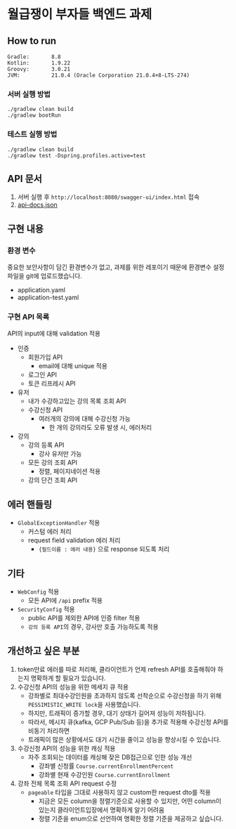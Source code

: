 # 월급쟁이 부자들 백엔드 과제

## How to run

```shell
Gradle:       8.8
Kotlin:       1.9.22
Groovy:       3.0.21
JVM:          21.0.4 (Oracle Corporation 21.0.4+8-LTS-274)
```

### 서버 실행 방법

```shell
./gradlew clean build
./gradlew bootRun
```

### 테스트 실행 방법

```shell
./gradlew clean build
./gradlew test -Dspring.profiles.active=test  
```

## API 문서

1. 서버 실행 후 `http://localhost:8080/swagger-ui/index.html` 접속
2. [api-docs.json](./docs/api-docs.json)

## 구현 내용

### 환경 변수

중요한 보안사항이 담긴 환경변수가 없고, 과제를 위한 레포이기 때문에 환경변수 설정 파일을 git에 업로드했습니다.

- application.yaml
- application-test.yaml

### 구현 API 목록

API의 input에 대해 validation 적용

- 인증
    - 회원가입 API
        - email에 대해 unique 적용
    - 로그인 API
    - 토큰 리프레시 API
- 유저
    - 내가 수강하고있는 강의 목록 조회 API
    - 수강신청 API
        - 여러개의 강의에 대해 수강신청 가능
            - 한 개의 강의라도 오류 발생 시, 에러처리
- 강의
    - 강의 등록 API
        - 강사 유저만 가능
    - 모든 강의 조회 API
        - 정렬, 페이지네이션 적용
    - 강의 단건 조회 API

## 에러 핸들링

- `GlobalExceptionHandler` 적용
    - 커스텀 에러 처리
    - request field validation 에러 처리
        - `{필드이름 : 에러 내용}` 으로 response 되도록 처리

## 기타

- `WebConfig` 적용
    - 모든 API에 `/api` prefix 적용
- `SecurityConfig` 적용
    - public API를 제외한 API에 인증 filter 적용
    - `강의 등록 API`의 경우, 강사만 호출 가능하도록 적용

## 개선하고 싶은 부분

1. token만료 에러를 따로 처리해, 클라이언트가 언제 refresh API를 호출해줘야 하는지 명확하게 할 필요가 있습니다.
2. 수강신청 API의 성능을 위한 메세지 큐 적용
    - 강좌별로 최대수강인원을 초과하지 않도록 선착순으로 수강신청을 하기 위해 `PESSIMISTIC_WRITE lock`을 사용했습니다.
    - 하지만, 트래픽이 증가할 경우, 대기 상태가 길어져 성능이 저하됩니다.
    - 따라서, 메시지 큐(kafka, GCP Pub/Sub 등)을 추가로 적용해 수강신청 API를 비동기 처리하면
    - 트래픽이 많은 상황에서도 대기 시간을 줄이고 성능을 향상시킬 수 있습니다.
3. 수강신청 API의 성능을 위한 캐싱 적용
    - 자주 조회되는 데이터를 캐싱해 잦은 DB접근으로 인한 성능 개선
        - 강좌별 신청률 `Course.currentEnrollmentPercent`
        - 강좌별 현재 수강인원 `Course.currentEnrollment`
4. 강좌 전체 목록 조회 API request 수정
    - `pageable` 타입을 그대로 사용하지 않고 custom한 request dto를 적용
        - 지금은 모든 column을 정렬기준으로 사용할 수 있지만, 어떤 column이 있는지 클라이언트입장에서 명확하게 알기 어려움
        - 정렬 기준을 enum으로 선언하여 명확한 정렬 기준을 제공하고 싶습니다.

